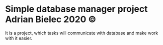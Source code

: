 # Simple database manager project Adrian Bielec 2020 &copy;
It is a project, which tasks will communicate with database and make work with it easier.